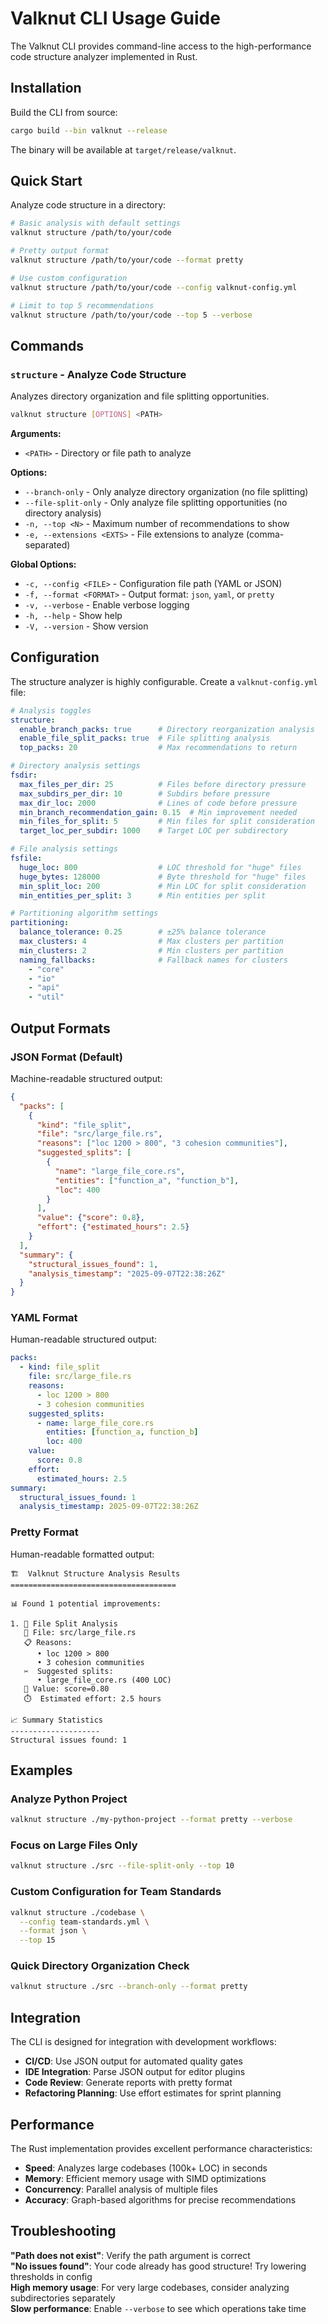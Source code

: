 # Valknut CLI Usage Guide

The Valknut CLI provides command-line access to the high-performance code structure analyzer implemented in Rust.

## Installation

Build the CLI from source:

```bash
cargo build --bin valknut --release
```

The binary will be available at `target/release/valknut`.

## Quick Start

Analyze code structure in a directory:

```bash
# Basic analysis with default settings
valknut structure /path/to/your/code

# Pretty output format
valknut structure /path/to/your/code --format pretty

# Use custom configuration
valknut structure /path/to/your/code --config valknut-config.yml

# Limit to top 5 recommendations
valknut structure /path/to/your/code --top 5 --verbose
```

## Commands

### `structure` - Analyze Code Structure

Analyzes directory organization and file splitting opportunities.

```bash
valknut structure [OPTIONS] <PATH>
```

**Arguments:**
- `<PATH>` - Directory or file path to analyze

**Options:**
- `--branch-only` - Only analyze directory organization (no file splitting)  
- `--file-split-only` - Only analyze file splitting opportunities (no directory analysis)
- `-n, --top <N>` - Maximum number of recommendations to show
- `-e, --extensions <EXTS>` - File extensions to analyze (comma-separated)

**Global Options:**
- `-c, --config <FILE>` - Configuration file path (YAML or JSON)
- `-f, --format <FORMAT>` - Output format: `json`, `yaml`, or `pretty`
- `-v, --verbose` - Enable verbose logging
- `-h, --help` - Show help
- `-V, --version` - Show version

## Configuration

The structure analyzer is highly configurable. Create a `valknut-config.yml` file:

```yaml
# Analysis toggles
structure:
  enable_branch_packs: true      # Directory reorganization analysis
  enable_file_split_packs: true  # File splitting analysis
  top_packs: 20                  # Max recommendations to return

# Directory analysis settings
fsdir:
  max_files_per_dir: 25          # Files before directory pressure
  max_subdirs_per_dir: 10        # Subdirs before pressure
  max_dir_loc: 2000              # Lines of code before pressure  
  min_branch_recommendation_gain: 0.15  # Min improvement needed
  min_files_for_split: 5         # Min files for split consideration
  target_loc_per_subdir: 1000    # Target LOC per subdirectory

# File analysis settings
fsfile:
  huge_loc: 800                  # LOC threshold for "huge" files
  huge_bytes: 128000             # Byte threshold for "huge" files
  min_split_loc: 200             # Min LOC for split consideration
  min_entities_per_split: 3      # Min entities per split

# Partitioning algorithm settings  
partitioning:
  balance_tolerance: 0.25        # ±25% balance tolerance
  max_clusters: 4                # Max clusters per partition
  min_clusters: 2                # Min clusters per partition
  naming_fallbacks:              # Fallback names for clusters
    - "core"
    - "io" 
    - "api"
    - "util"
```

## Output Formats

### JSON Format (Default)

Machine-readable structured output:

```json
{
  "packs": [
    {
      "kind": "file_split",
      "file": "src/large_file.rs", 
      "reasons": ["loc 1200 > 800", "3 cohesion communities"],
      "suggested_splits": [
        {
          "name": "large_file_core.rs",
          "entities": ["function_a", "function_b"],
          "loc": 400
        }
      ],
      "value": {"score": 0.8},
      "effort": {"estimated_hours": 2.5}
    }
  ],
  "summary": {
    "structural_issues_found": 1,
    "analysis_timestamp": "2025-09-07T22:38:26Z"
  }
}
```

### YAML Format

Human-readable structured output:

```yaml
packs:
  - kind: file_split
    file: src/large_file.rs
    reasons:
      - loc 1200 > 800
      - 3 cohesion communities
    suggested_splits:
      - name: large_file_core.rs
        entities: [function_a, function_b]
        loc: 400
    value:
      score: 0.8
    effort:
      estimated_hours: 2.5
summary:
  structural_issues_found: 1
  analysis_timestamp: 2025-09-07T22:38:26Z
```

### Pretty Format

Human-readable formatted output:

```
🏗️  Valknut Structure Analysis Results
=====================================

📊 Found 1 potential improvements:

1. 📄 File Split Analysis
   📁 File: src/large_file.rs
   📋 Reasons:
      • loc 1200 > 800
      • 3 cohesion communities
   ✂️  Suggested splits:
      • large_file_core.rs (400 LOC)
   💎 Value: score=0.80
   ⏱️  Estimated effort: 2.5 hours

📈 Summary Statistics
--------------------
Structural issues found: 1
```

## Examples

### Analyze Python Project

```bash
valknut structure ./my-python-project --format pretty --verbose
```

### Focus on Large Files Only

```bash
valknut structure ./src --file-split-only --top 10
```

### Custom Configuration for Team Standards

```bash
valknut structure ./codebase \
  --config team-standards.yml \
  --format json \
  --top 15
```

### Quick Directory Organization Check

```bash
valknut structure ./src --branch-only --format pretty
```

## Integration

The CLI is designed for integration with development workflows:

- **CI/CD**: Use JSON output for automated quality gates
- **IDE Integration**: Parse JSON output for editor plugins  
- **Code Review**: Generate reports with pretty format
- **Refactoring Planning**: Use effort estimates for sprint planning

## Performance

The Rust implementation provides excellent performance characteristics:

- **Speed**: Analyzes large codebases (100k+ LOC) in seconds
- **Memory**: Efficient memory usage with SIMD optimizations
- **Concurrency**: Parallel analysis of multiple files
- **Accuracy**: Graph-based algorithms for precise recommendations

## Troubleshooting

**"Path does not exist"**: Verify the path argument is correct  
**"No issues found"**: Your code already has good structure! Try lowering thresholds in config  
**High memory usage**: For very large codebases, consider analyzing subdirectories separately  
**Slow performance**: Enable `--verbose` to see which operations take time